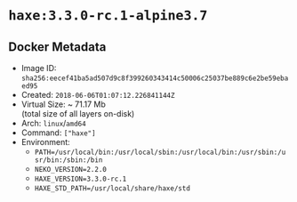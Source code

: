 # `haxe:3.3.0-rc.1-alpine3.7`

## Docker Metadata

- Image ID: `sha256:eecef41ba5ad507d9c8f399260343414c50006c25037be889c6e2be59ebaed95`
- Created: `2018-06-06T01:07:12.226841144Z`
- Virtual Size: ~ 71.17 Mb  
  (total size of all layers on-disk)
- Arch: `linux`/`amd64`
- Command: `["haxe"]`
- Environment:
  - `PATH=/usr/local/bin:/usr/local/sbin:/usr/local/bin:/usr/sbin:/usr/bin:/sbin:/bin`
  - `NEKO_VERSION=2.2.0`
  - `HAXE_VERSION=3.3.0-rc.1`
  - `HAXE_STD_PATH=/usr/local/share/haxe/std`

